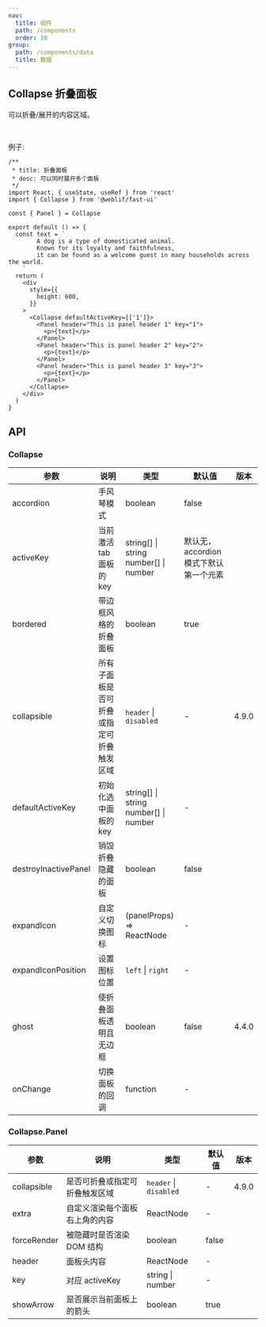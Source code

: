 ```yaml
---
nav:
  title: 组件
  path: /components
  order: 10
group:
  path: /components/data
  title: 数据
---
```


## Collapse 折叠面板

可以折叠/展开的内容区域。

<br />

例子:

```tsx
/**
 * title: 折叠面板
 * desc: 可以同时展开多个面板
 */
import React, { useState, useRef } from 'react'
import { Collapse } from '@weblif/fast-ui'

const { Panel } = Collapse

export default () => {
  const text = `
        A dog is a type of domesticated animal.
        Known for its loyalty and faithfulness,
        it can be found as a welcome guest in many households across the world.
    `
  return (
    <div
      style={{
        height: 600,
      }}
    >
      <Collapse defaultActiveKey={['1']}>
        <Panel header="This is panel header 1" key="1">
          <p>{text}</p>
        </Panel>
        <Panel header="This is panel header 2" key="2">
          <p>{text}</p>
        </Panel>
        <Panel header="This is panel header 3" key="3">
          <p>{text}</p>
        </Panel>
      </Collapse>
    </div>
  )
}
```

## API

### Collapse

| 参数                 | 说明                                     | 类型                                          | 默认值                                 | 版本  |
| -------------------- | ---------------------------------------- | --------------------------------------------- | -------------------------------------- | ----- |
| accordion            | 手风琴模式                               | boolean                                       | false                                  |       |
| activeKey            | 当前激活 tab 面板的 key                  | string\[] \| string <br/> number\[] \| number | 默认无，accordion 模式下默认第一个元素 |       |
| bordered             | 带边框风格的折叠面板                     | boolean                                       | true                                   |       |
| collapsible          | 所有子面板是否可折叠或指定可折叠触发区域 | `header` \| `disabled`                        | -                                      | 4.9.0 |
| defaultActiveKey     | 初始化选中面板的 key                     | string\[] \| string<br/> number\[] \| number  | -                                      |       |
| destroyInactivePanel | 销毁折叠隐藏的面板                       | boolean                                       | false                                  |       |
| expandIcon           | 自定义切换图标                           | (panelProps) => ReactNode                     | -                                      |       |
| expandIconPosition   | 设置图标位置                             | `left` \| `right`                             | -                                      |       |
| ghost                | 使折叠面板透明且无边框                   | boolean                                       | false                                  | 4.4.0 |
| onChange             | 切换面板的回调                           | function                                      | -                                      |       |

### Collapse.Panel

| 参数        | 说明                           | 类型                   | 默认值 | 版本  |
| ----------- | ------------------------------ | ---------------------- | ------ | ----- |
| collapsible | 是否可折叠或指定可折叠触发区域 | `header` \| `disabled` | -      | 4.9.0 |
| extra       | 自定义渲染每个面板右上角的内容 | ReactNode              | -      |       |
| forceRender | 被隐藏时是否渲染 DOM 结构      | boolean                | false  |       |
| header      | 面板头内容                     | ReactNode              | -      |       |
| key         | 对应 activeKey                 | string \| number       | -      |       |
| showArrow   | 是否展示当前面板上的箭头       | boolean                | true   |       |
